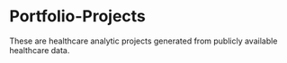 # Portfolio-Projects
These are healthcare analytic projects generated from publicly available healthcare data.
